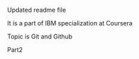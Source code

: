 Updated readme file 

It is a part of IBM specialization at Coursera 

Topic is Git and Github 


Part2
